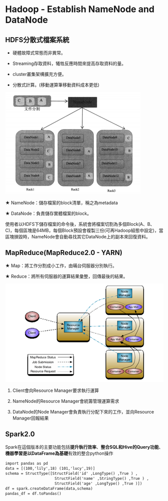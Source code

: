 # Hadoop - Establish NameNode and DataNode

## HDFS分散式檔案系統

*    硬體故障式常態而非異常。

*    Streaming存取資料，犧牲反應時間來提高存取資料的量。

*    cluster叢集架構擴充方便。

*    分散式計算。(移動運算筆移動資料成本更低)

<img src="https://github.com/CHENntust/hadoop/blob/main/img/HDFS.png"/>

★  NameNode：儲存檔案的block清單，稱之為metadata

★  DataNode：負責儲存實體檔案的block。

使用者以HDFS下儲存檔案的命令後，系統會將檔案切割為多個Block(A、B、C)，每個區塊是64MB，每個Block預設會複製三份(可再Hadoop組態中設定)，當區塊損毀時，NameNode會自動尋找其它DataNode上的副本來回復資料。

## MapReduce(MapReduce2.0 - YARN)

★  Map：將工作分割成小工作，由暪台伺服器分別執行。

★  Reduce：將所有伺服器的運算結果彙整，回傳最後的結果。

<img src="https://github.com/CHENntust/hadoop/blob/main/img/MapReduce.png"/>

1. Client會向Resource Manager要求執行運算

2. NameNode的Resource Manager會統籌管理運算需求

3. DataNode的Node Manager會負責執行分配下來的工作，並向Resource Manager回報結果

## Spark2.0

Spark在這個版本的主要功能包括**提升執行效率**、**整合SQL和Hive的Query功能**、**機器學習是以DataFrame為基礎**有效的整合python操作
```
import pandas as pd
data = [(100,'lily',18) (101,'lucy',19)]
schema = StructType([StructField('id' ,LongType() ,True ) ,
                      StructField('name' ,StringType() ,True ) ,
                      StructField('age' ,LongType() ,True )])
df = spark.createDataFrame(data,schema)
pandas_df = df.toPandas()
```
